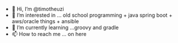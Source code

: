- 👋 Hi, I’m @timotheuzi
- 👀 I’m interested in ... old school programming + java spring boot + aws/oracle things + ansible
- 🌱 I’m currently learning ...groovy and gradle
- 📫 How to reach me ... on here

<!---
timotheuzi/timotheuzi is a ✨ special ✨ repository because its `README.md` (this file) appears on your GitHub profile.
You can click the Preview link to take a look at your changes.
--->
